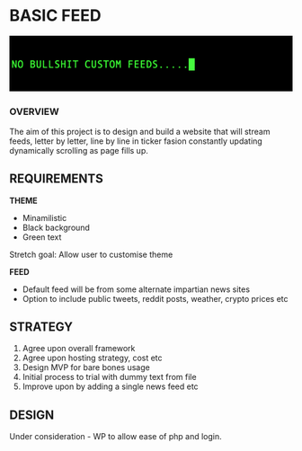 # BASIC FEED 


![Nobullshit feeds](nobs.jpg)

### OVERVIEW 

The aim of this project is to design and build a website that will stream feeds, letter by letter, line by line in ticker fasion constantly updating dynamically scrolling as page fills up. 

## REQUIREMENTS 

**THEME**  
  
- Minamilistic 
- Black background
- Green text

Stretch goal: Allow user to customise theme 

**FEED**  
  
- Default feed will be from some alternate impartian news sites 
- Option to include public tweets, reddit posts, weather, crypto prices etc

## STRATEGY 

1. Agree upon overall framework
2. Agree upon hosting strategy, cost etc
3. Design MVP for bare bones usage
4. Initial process to trial with dummy text from file 
5. Improve upon by adding a single news feed etc  


## DESIGN 

Under consideration - WP to allow ease of php and login. 